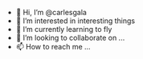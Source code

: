 - 👋 Hi, I’m @carlesgala
- 👀 I’m interested in interesting things
- 🌱 I’m currently learning to fly
- 💞️ I’m looking to collaborate on ...
- 📫 How to reach me ...

<!---
carlesgala/carlesgala is a ✨ special ✨ repository because its `README.md` (this file) appears on your GitHub profile.
You can click the Preview link to take a look at your changes.
--->

